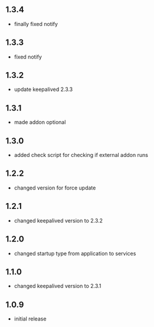 ## 1.3.4

- finally fixed notify

## 1.3.3

- fixed notify

## 1.3.2

- update keepalived 2.3.3

## 1.3.1

- made addon optional

## 1.3.0

- added check script for checking if external addon runs

## 1.2.2

- changed version for force update

## 1.2.1

- changed keepalived version to 2.3.2

## 1.2.0

- changed startup type from application to services

## 1.1.0

- changed keepalived version to 2.3.1

## 1.0.9

- initial release